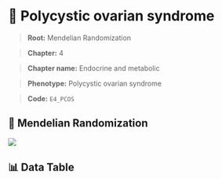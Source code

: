 # 🧪 Polycystic ovarian syndrome

> **Root:** Mendelian Randomization

> **Chapter:** 4  

> **Chapter name:** Endocrine and metabolic

> **Phenotype:** Polycystic ovarian syndrome  

> **Code:** `E4_PCOS`

## 🧬 Mendelian Randomization  

<img src="/MR/Figures/Forward/E4_PCOS.png"/>

## 📊 Data Table

<CsvTableMRF src="/MR_Data/Forward/E4_PCOS.csv"/>
